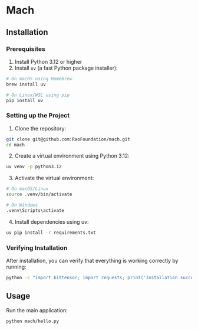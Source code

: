 # Mach

## Installation

### Prerequisites

1. Install Python 3.12 or higher
2. Install `uv` (a fast Python package installer):

```bash
# On macOS using Homebrew
brew install uv

# On Linux/WSL using pip
pip install uv
```

### Setting up the Project

1. Clone the repository:
```bash
git clone git@github.com:RaoFoundation/mach.git
cd mach
```

2. Create a virtual environment using Python 3.12:
```bash
uv venv -p python3.12
```

3. Activate the virtual environment:
```bash
# On macOS/Linux
source .venv/bin/activate

# On Windows
.venv\Scripts\activate
```

4. Install dependencies using uv:
```bash
uv pip install -r requirements.txt
```

### Verifying Installation

After installation, you can verify that everything is working correctly by running:
```bash
python -c "import bittensor; import requests; print('Installation successful!')"
```

## Usage

Run the main application:
```bash
python mach/hello.py